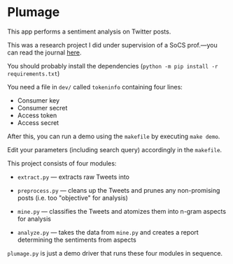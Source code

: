 # Plumage
This app performs a sentiment analysis on Twitter posts.

This was a research project I did under supervision of a SoCS prof.—you can read the journal [here](https://github.com/jnguyen1098/plumage/blob/master/Quarantine%20Quibbles%20-%20a%20Sentiment%20Analysis%20of%20COVID-19%20Tweets.pdf).

You should probably install the dependencies (`python -m pip install -r requirements.txt`)

You need a file in `dev/` called `tokeninfo` containing four lines:
- Consumer key
- Consumer secret
- Access token
- Access secret

After this, you can run a demo using the `makefile` by executing `make demo`.

Edit your parameters (including search query) accordingly in the `makefile`.

This project consists of four modules:

- `extract.py` — extracts raw Tweets into

- `preprocess.py` — cleans up the Tweets and prunes any non-promising posts (i.e. too "objective" for analysis)

- `mine.py` — classifies the Tweets and atomizes them into n-gram aspects for analysis

- `analyze.py` — takes the data from `mine.py` and creates a report determining the sentiments from aspects

`plumage.py` is just a demo driver that runs these four modules in sequence.
